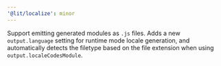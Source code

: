 ```yaml
---
'@lit/localize': minor
---
```


Support emitting generated modules as `.js` files.  Adds a new
`output.language` setting for runtime mode locale generation, and automatically
detects the filetype based on the file extension when using
`output.localeCodesModule`.
